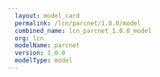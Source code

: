 ```yaml
---
  layout: model_card
  permalink: /lcn/parcnet/1.0.0/model
  combined_name: lcn_parcnet_1.0.0_model
  org: lcn
  modelName: parcnet
  version: 1.0.0
  modelType: model
---
```

